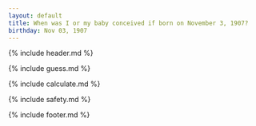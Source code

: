 ```yaml
---
layout: default
title: When was I or my baby conceived if born on November 3, 1907?
birthday: Nov 03, 1907
---
```


{% include header.md %}

{% include guess.md %}

{% include calculate.md %}

{% include safety.md %}

{% include footer.md %}



